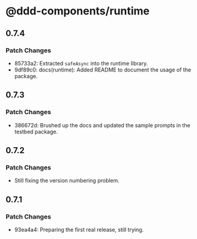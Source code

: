 # @ddd-components/runtime

## 0.7.4

### Patch Changes

- 85733a2: Extracted `safeAsync` into the runtime library.
- 9df89c0: docs(runtime): Added README to document the usage of the package.

## 0.7.3

### Patch Changes

- 386672d: Brushed up the docs and updated the sample prompts in the testbed package.

## 0.7.2

### Patch Changes

- Still fixing the version numbering problem.

## 0.7.1

### Patch Changes

- 93ea4a4: Preparing the first real release, still trying.
